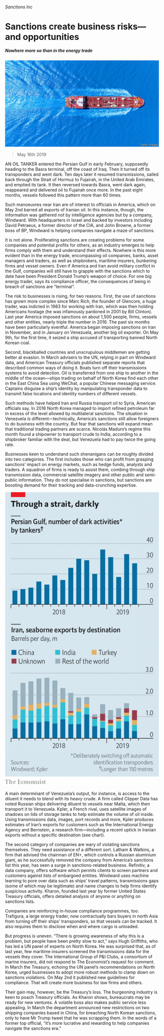 ###### Sanctions Inc

# Sanctions create business risks—and opportunities 

##### Nowhere more so than in the energy trade 

![image](images/20190518_WBP001_0.jpg) 

> May 16th 2019 

AN OIL TANKER entered the Persian Gulf in early February, supposedly heading to the Basra terminal, off the coast of Iraq. Then it turned off its transponders and went dark. Ten days later it resumed transmissions, sailed back through the Strait of Hormuz to Fujairah, in the United Arab Emirates, and emptied its tank. It then reversed towards Basra, went dark again, reappeared and delivered oil to Fujairah once more. In the past eight months, vessels followed this pattern more than 60 times. 

Such manoeuvres near Iran are of interest to officials in America, which on May 2nd barred all exports of Iranian oil. In this instance, though, the information was gathered not by intelligence agencies but by a company, Windward. With headquarters in Israel and backed by investors including David Petraeus, a former director of the CIA, and John Browne, a former boss of BP, Windward is helping companies navigate a maze of sanctions. 

It is not alone. Proliferating sanctions are creating problems for some companies and potential profits for others, as an industry emerges to help firms comply with them and understand their effects. Nowhere is this more evident than in the energy trade, encompassing oil companies, banks, asset managers and traders, as well as shipbrokers, maritime insurers, bunkering firms and vessel owners. Even if America and Iran avoid military conflict in the Gulf, companies will still have to grapple with the sanctions which to date have been President Donald Trump’s weapon of choice. For one big energy trader, says its compliance officer, the consequences of being in breach of sanctions are “terminal”. 

The risk to businesses is rising, for two reasons. First, the use of sanctions has grown more complex since Marc Rich, the founder of Glencore, a huge trader, was indicted in 1983 for working with Iran, which was then holding Americans hostage (he was infamously pardoned in 2001 by Bill Clinton). Last year America imposed sanctions on about 1,500 people, firms, vessels and other entities, nearly triple the number in 2016. The past six months have been particularly eventful. America began imposing sanctions on Iran in November, and in January on Venezuela, another big oil exporter. On May 9th, for the first time, it seized a ship accused of transporting banned North Korean coal. 

Second, blackballed countries and unscrupulous middlemen are getting better at evasion. In March advisers to the UN, relying in part on Windward data, and American Treasury officials published separate reports that described common ways of doing it. Boats turn off their transmissions systems to avoid detection. Oil is transferred from one ship to another in the middle of the ocean—ships trading on behalf of North Korea find each other in the East China Sea using WeChat, a popular Chinese messaging service. Captains disguise a ship’s identity by manipulating transponder data to transmit false locations and identity numbers of different vessels. 

Such methods have helped Iran and Russia transport oil to Syria, American officials say. In 2018 North Korea managed to import refined petroleum far in excess of the level allowed by multilateral sanctions. The situation in Venezuela is different—technically, America’s sanctions still allow foreigners to do business with the country. But fear that sanctions will expand mean that traditional trading partners are scarce. Nicolás Maduro’s regime this month found a shipowner to transport crude to India, according to a shipbroker familiar with the deal, but Venezuela had to pay twice the going rate. 

Businesses keen to understand such shenanigans can be roughly divided into two categories. The first includes those who can profit from grasping sanctions’ impact on energy markets, such as hedge funds, analysts and traders. A squadron of firms is ready to assist them, combing through ship transmission data, commercial satellite imagery and other public and semi-public information. They do not specialise in sanctions, but sanctions are boosting demand for their tracking and data-crunching expertise. 

![image](images/20190518_WBC956.png) 

A main determinant of Venezuela’s output, for instance, is access to the diluent it needs to blend with its heavy crude. A firm called Clipper Data has noted Russian ships delivering diluent to vessels near Malta, which then transport it to Venezuela. Kpler, a French rival, uses satellite images of shadows on lids of storage tanks to help estimate the volume of oil inside. Using transmissions data, images, port records and more, Kpler produces estimates of Iran’s exports for customers such as the International Energy Agency and Bernstein, a research firm—including a recent uptick in Iranian exports without a specific destination (see chart). 

The second category of companies are wary of violating sanctions themselves. They need assistance of a different sort. Latham & Watkins, a firm that advised the chairman of EN+, which controls a Russian aluminium giant, as he successfully removed the company from America’s sanctions list this year, has seen a surge in sanctions-related business. Refinitiv, a data company, offers software which permits clients to screen partners and customers against lists of embargoed entities. Windward uses machine learning to pore over data such as ships’ travel patterns, transmissions gaps (some of which may be legitimate) and name changes to help firms identify suspicious activity. Kharon, founded last year by former United States Treasury officials, offers detailed analysis of anyone or anything on sanctions lists. 

Companies are reinforcing in-house compliance programmes, too. Trafigura, a large energy trader, now contractually bars buyers in north Asia from turning off their ships’ transponders, so that vessels can be tracked. It also requires them to disclose when and where cargo is unloaded. 

But progress is uneven. “There is growing awareness of why this is a problem, but people have been pretty slow to act,” says Hugh Griffiths, who has led a UN panel of experts on North Korea. He was surprised that, as of last year, few maritime insurers screened the transmissions data for the vessels they cover. The International Group of P&I Clubs, a consortium of marine insurers, did not respond to The Economist’s request for comment. In March the Treasury, echoing the UN panel’s recommendations on North Korea, urged businesses to adopt more robust methods to clamp down on sanctions violations. On May 2nd it published new guidelines for compliance. That will create more business for law firms and others. 

Their gain may, however, be the Treasury’s loss. The burgeoning industry is keen to poach Treasury officials. As Kharon shows, bureaucrats may be ready for new ventures. A volatile boss also makes public service less appealing. In March the department announced new restrictions on two shipping companies based in China, for breaching North Korean sanctions, only to have Mr Trump tweet that he was scrapping them. In the words of a former top official, “it’s more lucrative and rewarding to help companies navigate the sanctions era.” 

